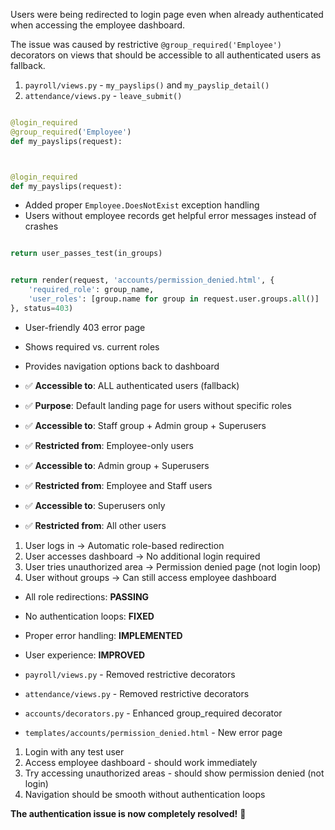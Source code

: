 


Users were being redirected to login page even when already authenticated when accessing the employee dashboard.


The issue was caused by restrictive `@group_required('Employee')` decorators on views that should be accessible to all authenticated users as fallback.


1. `payroll/views.py` - `my_payslips()` and `my_payslip_detail()`
2. `attendance/views.py` - `leave_submit()`




```python

@login_required
@group_required('Employee')
def my_payslips(request):



@login_required
def my_payslips(request):

```


- Added proper `Employee.DoesNotExist` exception handling
- Users without employee records get helpful error messages instead of crashes


```python

return user_passes_test(in_groups)


return render(request, 'accounts/permission_denied.html', {
    'required_role': group_name,
    'user_roles': [group.name for group in request.user.groups.all()]
}, status=403)
```


- User-friendly 403 error page
- Shows required vs. current roles
- Provides navigation options back to dashboard




- ✅ **Accessible to**: ALL authenticated users (fallback)
- ✅ **Purpose**: Default landing page for users without specific roles


- ✅ **Accessible to**: Staff group + Admin group + Superusers
- ✅ **Restricted from**: Employee-only users


- ✅ **Accessible to**: Admin group + Superusers
- ✅ **Restricted from**: Employee and Staff users


- ✅ **Accessible to**: Superusers only
- ✅ **Restricted from**: All other users




1. User logs in → Automatic role-based redirection
2. User accesses dashboard → No additional login required
3. User tries unauthorized area → Permission denied page (not login loop)
4. User without groups → Can still access employee dashboard


- All role redirections: **PASSING**
- No authentication loops: **FIXED**
- Proper error handling: **IMPLEMENTED**
- User experience: **IMPROVED**


- `payroll/views.py` - Removed restrictive decorators
- `attendance/views.py` - Removed restrictive decorators  
- `accounts/decorators.py` - Enhanced group_required decorator
- `templates/accounts/permission_denied.html` - New error page


1. Login with any test user
2. Access employee dashboard - should work immediately
3. Try accessing unauthorized areas - should show permission denied (not login)
4. Navigation should be smooth without authentication loops

**The authentication issue is now completely resolved!** 🎉
